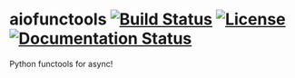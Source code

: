 # aiofunctools [![Build Status](https://travis-ci.org/pando85/aiofunctools.svg?branch=master)](https://travis-ci.org/pando85/aiofunctools) [![License](https://img.shields.io/github/license/pando85/aiofunctools.svg)](https://github.com/pando85/aiofunctools/blob/master/LICENSE) [![Documentation Status](https://readthedocs.org/projects/aiofunctools/badge/?version=latest)](https://aiofunctools.readthedocs.io/en/latest/?badge=latest)

Python functools for async!

